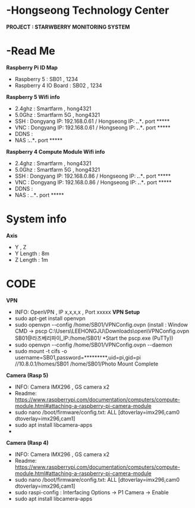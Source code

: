 # -Hongseong Technology Center 
**PROJECT : STARWBERRY MONITORING SYSTEM**

# -Read Me
**Raspberry Pi ID Map**
- Raspberry 5 : SB01 , 1234
- Raspberry 4 IO Board : SB02 , 1234

**Raspberry 5 Wifi info**
- 2.4ghz : Smartfarm , hong4321
- 5.0Ghz : Smartfarm 5G , hong4321
- SSH : Dongyang IP: 192.168.0.61 / Hongseong IP: ***.***.***.** port *****
- VNC : Dongyang IP: 192.168.0.61 / Hongseong IP: ***.***.***.** port *****
- DDNS :
- NAS :***.***.***.** port *****

**Raspberry 4 Compute Module Wifi info**
- 2.4ghz : Smartfarm , hong4321
- 5.0Ghz : Smartfarm 5G , hong4321
- SSH : Dongyang IP: 192.168.0.86 / Hongseong IP: ***.***.***.** port *****
- VNC : Dongyang IP: 192.168.0.86 / Hongseong IP: ***.***.***.** port *****
- DDNS :
- NAS : ***.***.***.** port *****

# System info 
**Axis**
- Y , Z 
- Y Length : 8m
- Z Length : 1m


# CODE

**VPN**
- INFO: OpenVPN , IP x,x,x,x , Port xxxxx
**VPN Setup**
- sudo apt-get install openvpn
- sudo openvpn --config /home/SB01/VPNConfig.ovpn (install : Window CMD -> pscp C:\Users\LEEHONGJU\Downloads\open\VPNConfig.ovpn SB01@라즈베리파이_IP:/home/SB01/ *Start the pscp.exe (PuTTy))
- sudo openvpn --config /home/SB01/VPNConfig.ovpn --daemon
- sudo mount -t cifs -o username=SB01,password=********\*,uid=pi,gid=pi //10.8.0.1/homes/SB01 /home/SB01/Photo
  Mount Complete

**Camera (Rasp 5)**
 - INFO: Camera IMX296 , GS camera x2
 - Readme: https://www.raspberrypi.com/documentation/computers/compute-module.html#attaching-a-raspberry-pi-camera-module
 - sudo nano /boot/firmware/config.txt: ALL [dtoverlay=imx296,cam0 dtoverlay=imx296,cam1]
 - sudo apt install libcamera-apps
 - 
**Camera (Rasp 4)**
 - INFO: Camera IMX296 , GS camera x2
 - Readme: https://www.raspberrypi.com/documentation/computers/compute-module.html#attaching-a-raspberry-pi-camera-module
 - sudo nano /boot/firmware/config.txt: ALL [dtoverlay=imx296,cam0 dtoverlay=imx296,cam1]
 - sudo raspi-config : Interfacing Options -> P1 Camera -> Enable
 - sudo apt install libcamera-apps


